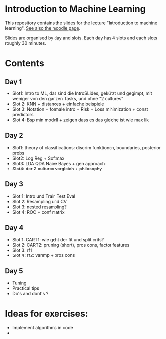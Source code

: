 # Introduction to Machine Learning

This repository contains the slides for the lecture "Introduction to machine learning".
[See also the moodle page](https://moodle.lmu.de/course/view.php?id=3001).

Slides are organised by day and slots. Each day has 4 slots and each slots roughly 30 minutes.


# Contents

## Day 1
- Slot1: Intro to ML, das sind die IntroSLides, gekürzt und gegimpt, mit weniger von den ganzen Tasks, und ohne "2 cultures"
- Slot 2: KNN + distances + einfache beispiele
- Slot 3: Notation + formale intro +  Risk + Loss minimization  + const predictors
- Slot 4: Bsp min modell + zeigen dass es das gleiche ist wie max lik

## Day 2
- Slot1: theory of classifications: discrim funktionen, boundaries, posterior probs
- Slot2: Log Reg + Softmax
- Slot3: LDA QDA Naive Bayes + gen approach
- Slot4: der 2 cultures vergleich + philosophy

## Day 3
- Slot 1: Intro und Train Test Eval
- Slot 2: Resampling und CV
- Slot 3: nested resampling?
- Slot 4: ROC + conf matrix


## Day 4
- Slot 1: CART1: wie geht der fit und split crits?
- Slot 2: CART2: pruning (short), pros cons, factor features
- Slot 3: rf1
- Slot 4: rf2: varimp + pros cons

## Day 5
- Tuning
- Practical tips
- Do's and dont's ?

# Ideas for exercises:

- Implement algorithms in code
-
